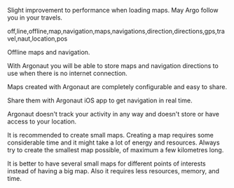 Slight improvement to performance when loading maps.
May Argo follow you in your travels.



off,line,offline,map,navigation,maps,navigations,direction,directions,gps,travel,naut,location,pos

Offline maps and navigation.

With Argonaut you will be able to store maps and navigation directions to use when there is no internet connection.

Maps created with Argonaut are completely configurable and easy to share.

Share them with Argonaut iOS app to get navigation in real time.

Argonaut doesn't track your activity in any way and doesn't store or have access to your location.

It is recommended to create small maps. Creating a map requires some considerable time and it might take a lot of energy and resources. Always try to create the smallest map possible, of maximum a few kilometres long.

It is better to have several small maps for different points of interests instead of having a big map. Also it requires less resources, memory, and time.